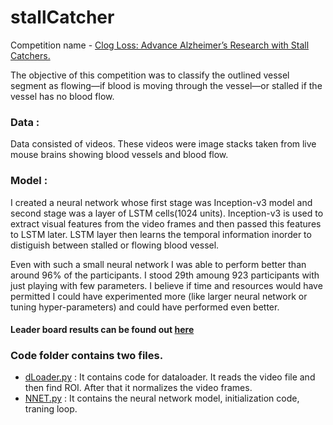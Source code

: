 # stallCatcher

Competition name - [Clog Loss: Advance Alzheimer’s Research with Stall Catchers.](https://www.drivendata.org/competitions/65/clog-loss-alzheimers-research/page/207/)

The objective of this competition was to classify the outlined vessel segment as flowing—if blood is moving through the vessel—or stalled if the vessel has no blood flow.

### Data : 
Data consisted of videos. These videos were image stacks taken from live mouse brains showing blood vessels and blood flow.

### Model : 
I created a neural network whose first stage was Inception-v3 model and second stage was a layer of LSTM cells(1024 units).
Inception-v3 is used to extract visual features from the video frames and then passed this features to LSTM later.
LSTM layer then learns the temporal information inorder to distiguish between stalled or flowing blood vessel.

Even with such a small neural network I was able to perform better than around 96% of the participants. I stood 29th amoung 923 participants with just playing with few parameters.
I believe if time and resources would have permitted I could have experimented more (like larger neural network or tuning hyper-parameters) and could have performed even better.

#### Leader board results can be found out [here](https://www.drivendata.org/competitions/65/clog-loss-alzheimers-research/leaderboard/)

### Code folder contains two files. 
- [dLoader.py](https://github.com/Harish-Agrawal/stallCatcher/blob/main/code/dLoader.py) : It contains code for dataloader. It reads the video file and then find ROI. After that it normalizes the video frames.
- [NNET.py](https://github.com/Harish-Agrawal/stallCatcher/blob/main/code/NNET.py) : It contains the neural network model, initialization code, traning loop.
